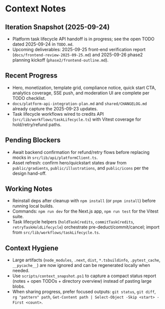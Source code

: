 # Context Notes

## Iteration Snapshot (2025-09-24)
- Platform task lifecycle API handoff is in progress; see the open TODO dated 2025-09-24 in `TODO.md`.
- Upcoming deliverables: 2025-09-25 front-end verification report (`docs/frontend-review-2025-09-25.md`) and 2025-09-26 phase2 planning kickoff (`phase2/frontend-outline.md`).

## Recent Progress
- Hero, monetization, template grid, compliance notice, quick start CTA, analytics coverage, SSE push, and moderation UI are complete per TODO checklist.
- `docs/platform-api-integration-plan.md` and `shared/CHANGELOG.md` already capture the 2025-09-23 updates.
- Task lifecycle workflows wired to credits API (`src/lib/workflows/taskLifecycle.ts`) with Vitest coverage for hold/retry/refund paths.

## Pending Blockers
- Await backend confirmation for refund/retry flows before replacing mocks in `src/lib/api/platformClient.ts`.
- Asset refresh: confirm hero/quickstart states draw from `public/gradients`, `public/illustrations`, and `public/icons` per the design hand-off.

## Working Notes
- Reinstall deps after cleanup with `npm install` (or `pnpm install`) before running local builds.
- Commands: `npm run dev` for the Next.js app, `npm run test` for the Vitest suite.
- Task lifecycle helpers (`holdTaskCredits`, `commitTaskCredits`, `retryTaskHoldLifecycle`) orchestrate pre-deduct/commit/cancel; import from `src/lib/workflows/taskLifecycle.ts`.

## Context Hygiene
- Large artifacts (`node_modules`, `.next`, `dist`, `*.tsbuildinfo`, `.pytest_cache`, `__pycache__`) are now ignored and can be regenerated locally when needed.
- Use `scripts/context_snapshot.ps1` to capture a compact status report (notes + open TODOs + directory overview) instead of pasting large blobs.
- When sharing progress, prefer focused outputs: `git status`, `git diff`, `rg "pattern" path`, `Get-Content path | Select-Object -Skip <start> -First <count>`.
